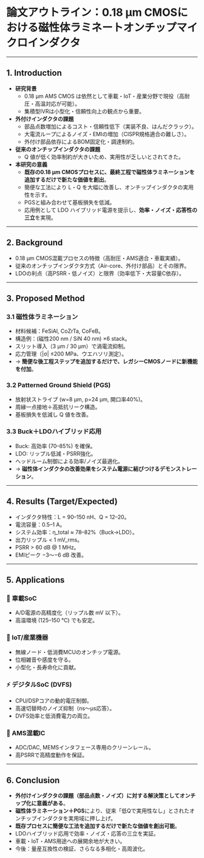 # 論文アウトライン：0.18 µm CMOSにおける磁性体ラミネートオンチップマイクロインダクタ

---

## 1. Introduction
- **研究背景**
  - 0.18 µm AMS CMOS は依然として車載・IoT・産業分野で現役（高耐圧・高温対応が可能）。
  - 集積型IVRは小型化・信頼性向上の観点から重要。
- **外付けインダクタの課題**
  - 部品点数増加によるコスト・信頼性低下（実装不良、はんだクラック）。
  - 大電流ループによるノイズ・EMIの増加（CISPR規格適合の難しさ）。
  - 外付け部品依存によるBOM固定化・調達制約。
- **従来のオンチップインダクタの課題**
  - Q 値が低く効率制約が大きいため、実用性が乏しいとされてきた。
- **本研究の意義**
  - **既存の0.18 µm CMOSプロセスに、最終工程で磁性体ラミネーションを追加するだけで新たな価値を創出**。
  - 簡便な工法により L・Q を大幅に改善し、オンチップインダクタの実用性を示す。
  - PGSと組み合わせて基板損失を低減。
  - 応用例として LDO ハイブリッド電源を提示し、**効率・ノイズ・応答性の三立**を実現。

---

## 2. Background
- 0.18 µm CMOS混載プロセスの特徴（高耐圧・AMS適合・車載実績）。
- 従来のオンチップインダクタ方式（Air-core、外付け部品）とその限界。
- LDOの利点（高PSRR・低ノイズ）と限界（効率低下・大容量C依存）。

---

## 3. Proposed Method

### 3.1 磁性体ラミネーション
- 材料候補：FeSiAl, CoZrTa, CoFeB。
- 構造例：(磁性200 nm / SiN 40 nm) ×6 stack。
- スリット導入（3 µm / 30 µm）で渦電流抑制。
- 応力管理（|σ| ≤200 MPa、ウエハソリ測定）。
- → **簡便な後工程ステップを追加するだけで、レガシーCMOSノードに新機能を付加**。

### 3.2 Patterned Ground Shield (PGS)
- 放射状ストライプ (w=8 µm, p=24 µm, 開口率40%)。
- 周縁一点接地＋高抵抗リーク構造。
- 基板損失を低減し Q 値を改善。

### 3.3 Buck＋LDOハイブリッド応用
- Buck: 高効率 (70–85%) を確保。
- LDO: リップル低減・PSRR強化。
- ヘッドルーム制御による効率/ノイズ最適化。
- → **磁性体インダクタの改善効果をシステム電源に結びつけるデモンストレーション**。

---

## 4. Results (Target/Expected)
- インダクタ特性：L = 90–150 nH、Q = 12–20。
- 電流容量：0.5–1 A。
- システム効率：η_total ≈ 78–82%（Buck→LDO）。
- 出力リップル < 1 mV_rms。
- PSRR > 60 dB @ 1 MHz。
- EMIピーク −3〜−6 dB 改善。

---

## 5. Applications
### 🚗 車載SoC
- A/D電源の高精度化（リップル数 mV 以下）。
- 高温環境 (125–150 ℃) でも安定。

### 📡 IoT/産業機器
- 無線ノード・低消費MCUのオンチップ電源。
- 位相雑音や感度を守る。
- 小型化・長寿命化に貢献。

### ⚡ デジタルSoC (DVFS)
- CPU/DSPコアの動的電圧制御。
- 高速切替時のノイズ抑制（ns〜µs応答）。
- DVFS効率と低消費電力の両立。

### 🧩 AMS混載IC
- ADC/DAC, MEMSインタフェース専用のクリーンレール。
- 高PSRRで高精度動作を保証。

---

## 6. Conclusion
- **外付けインダクタの課題（部品点数・ノイズ）に対する解決策としてオンチップ化に意義がある**。
- **磁性体ラミネーション＋PGS**により、従来「低Qで実用性なし」とされたオンチップインダクタを実用域に押し上げ。
- **既存プロセスに簡便な工法を追加するだけで新たな価値を創出可能**。
- LDOハイブリッド応用で効率・ノイズ・応答の三立を実証。
- 車載・IoT・AMS用途への展開余地が大きい。
- 今後：量産互換性の検証、さらなる多相化・高周波化。
